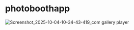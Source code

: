 # photoboothapp



![Screenshot_2025-10-04-10-34-43-419_com gallery player](https://github.com/user-attachments/assets/c6f7ed62-99c0-4b55-af97-1fa1475853f0)
